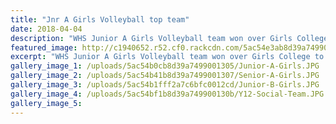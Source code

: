 ```yaml
---
title: "Jnr A Girls Volleyball top team"
date: 2018-04-04
description: "WHS Junior A Girls Volleyball team won over Girls College to be the top junior girls team in Whanganui..."
featured_image: http://c1940652.r52.cf0.rackcdn.com/5ac54e3ab8d39a749900130d/Junior-A-Girls.jpg
excerpt: "WHS Junior A Girls Volleyball team won over Girls College to be the top junior girls team in Whanganui."
gallery_image_1: /uploads/5ac54b0cb8d39a7499001305/Junior-A-Girls.JPG
gallery_image_2: /uploads/5ac54b41b8d39a7499001307/Senior-A-Girls.JPG
gallery_image_3: /uploads/5ac54b1fff2a7c6bfc0012cd/Junior-B-Girls.JPG
gallery_image_4: /uploads/5ac54bf1b8d39a749900130b/Y12-Social-Team.JPG
gallery_image_5: 
---
```

